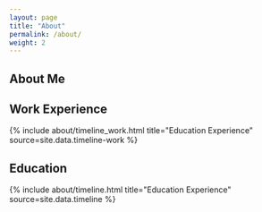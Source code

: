 ```yaml
---
layout: page
title: "About"
permalink: /about/
weight: 2
---
```


<!-- {% include landing.html %} -->


## **About Me**
<!-- 
 I’m a  Technology Freak and Data Scientist based in Mumbai, India. I work in an amazing team, surrounded by great people!. I’m passionate about Machine learning and its advantages. I have extensive experience in solving real-world business problems across domains using machine learning, to build applications and enable products. I like to go on long walks, treks, explore new places, and enjoy listening to music.

I have completed my bachelor's at [Indian Institute of  Technology Kharagpur](http://www.iitkgp.ac.in/). During the academic year, I spent the majority of my time engaging in coursework, hackathons, and extracurricular activities that bridge the gap between quantitative and qualitative learning. I am looking to work in a field that utilizes the programming, critical thinking, and research skills that I have gained during my college years and professional experience.

My research interest includes machine learning, reinforcement learning, natural language processing, and computer vision. I am particularly interested in research that explores how reinforcement learning algorithms coupled with the predictive power of deep neural networks can be used to create innovative applications in operation research, computational biology, conversational intelligence, and computer vision.

My most rewarding experiences have involved applying data science principles to solve business cases, which led me to my intended area of study. See the *Blog* and *Project Links* sections of this site for a few examples of my work!<br> -->

<!-- <div class="row">
{% include about/skills.html title="Programming Skills" source=site.data.programming-skills %}
{% include about/skills.html title="Other Skills" source=site.data.other-skills %}
</div> -->

## **Work Experience**
<div class="row">
{% include about/timeline_work.html title="Education Experience" source=site.data.timeline-work %}
</div>


## **Education**
<div class="row">
{% include about/timeline.html title="Education Experience" source=site.data.timeline %}
</div>

<!-- # **Education**
<div class="row">
{% include about/timeline.html %}
</div> -->
